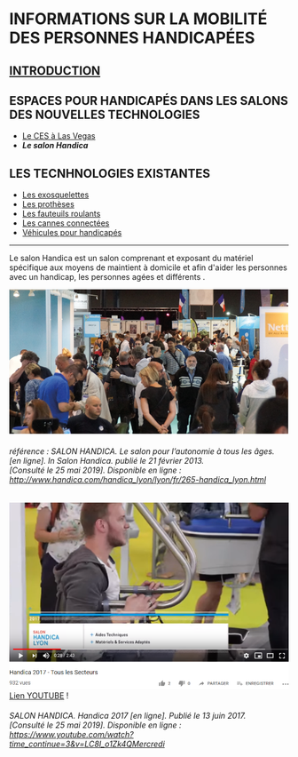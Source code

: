 # INFORMATIONS SUR LA MOBILITÉ DES PERSONNES HANDICAPÉES

## [INTRODUCTION](index.md)

## ESPACES POUR HANDICAPÉS DANS LES SALONS DES NOUVELLES TECHNOLOGIES
* [Le CES à Las Vegas](ces.md)
* **_Le salon Handica_**

## LES TECNHNOLOGIES EXISTANTES

- [Les exosquelettes](exosquelette.md)
- [Les prothèses](prothèse.md)
- [Les fauteuils roulants](fauteuilroulant.md)
- [Les cannes connectées](canneconnectée.md)
- [Véhicules pour handicapés](véhicules.md)

----------------------------------------------------------
Le salon Handica est un salon comprenant et exposant du matériel spécifique aux moyens de maintient à domicile et afin d'aider les personnes avec un handicap, les personnes agées et  différents .



![handica](images/handicaphoto.PNG "handica")
###### référence : SALON HANDICA. Le salon pour l’autonomie à tous les âges. [en ligne]. _In Salon Handica_. publié le 21 février 2013. [Consulté le 25 mai 2019]. Disponible en ligne : http://www.handica.com/handica_lyon/lyon/fr/265-handica_lyon.html

![SalonHandica](images/handicaphoto2.PNG "SalonHandica")
[Lien YOUTUBE](https://www.youtube.com/watch?time_continue=3&v=LC8I_o1Zk4Q) !
###### SALON HANDICA. Handica 2017 [en ligne]. Publié le 13 juin 2017. [Consulté le 25 mai 2019]. Disponible en ligne : https://www.youtube.com/watch?time_continue=3&v=LC8I_o1Zk4QMercredi
